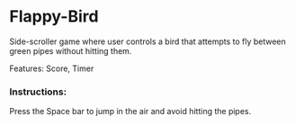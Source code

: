 # Flappy-Bird

Side-scroller game where user controls a bird that attempts to fly between green pipes without hitting them.

Features: Score, Timer

### Instructions:
Press the Space bar to jump in the air and avoid hitting the pipes.
